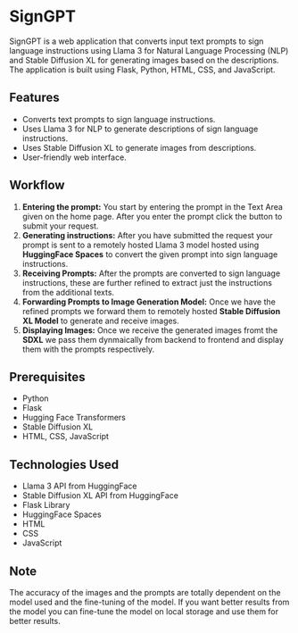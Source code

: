 # SignGPT
SignGPT is a web application that converts input text prompts to sign language instructions using Llama 3 for Natural Language Processing (NLP) and Stable Diffusion XL for generating images based on the descriptions. The application is built using Flask, Python, HTML, CSS, and JavaScript.

## Features
- Converts text prompts to sign language instructions.
- Uses Llama 3 for NLP to generate descriptions of sign language instructions.
- Uses Stable Diffusion XL to generate images from descriptions.
- User-friendly web interface.

## Workflow
1. **Entering the prompt:** You start by entering the prompt in the Text Area given on the home page. After you enter the prompt click the button to submit your request.
2. **Generating instructions:** After you have submitted the request your prompt is sent to a remotely hosted Llama 3 model hosted using **HuggingFace Spaces** to convert the given prompt into sign language instructions.
3. **Receiving Prompts:** After the prompts are converted to sign language instructions, these are further refined to extract just the instructions from the additional texts.
4. **Forwarding Prompts to Image Generation Model:** Once we have the refined prompts we forward them to remotely hosted **Stable Diffusion XL Model** to generate and receive images.
5. **Displaying Images:** Once we receive the generated images fromt the **SDXL** we pass them dynmaically from backend to frontend and display them with the prompts respectively.
## Prerequisites
- Python
- Flask
- Hugging Face Transformers
- Stable Diffusion XL
- HTML, CSS, JavaScript

## Technologies Used
- Llama 3 API from HuggingFace
- Stable Diffusion XL API from HuggingFace
- Flask Library
- HuggingFace Spaces
- HTML
- CSS
- JavaScript

## Note
The accuracy of the images and the prompts are totally dependent on the model used and the fine-tuning of the model. If you want better results from the model you can fine-tune the model on local storage and use them for better results.